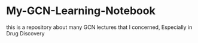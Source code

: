 # My-GCN-Learning-Notebook
this is a repository about many GCN lectures that I concerned, Especially in Drug Discovery
